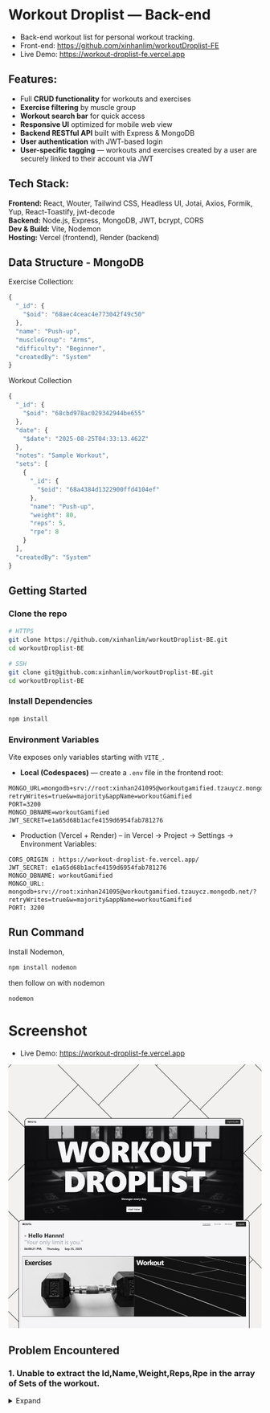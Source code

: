 # Workout Droplist — Back-end

- Back-end workout list for personal workout tracking.
- Front-end: https://github.com/xinhanlim/workoutDroplist-FE
- Live Demo: https://workout-droplist-fe.vercel.app

## Features:

- Full **CRUD functionality** for workouts and exercises
- **Exercise filtering** by muscle group
- **Workout search bar** for quick access
- **Responsive UI** optimized for mobile web view
- **Backend RESTful API** built with Express & MongoDB
- **User authentication** with JWT-based login
- **User-specific tagging** — workouts and exercises created by a user are securely linked to their account via JWT

## Tech Stack:

**Frontend:** React, Wouter, Tailwind CSS, Headless UI, Jotai, Axios, Formik, Yup, React-Toastify, jwt-decode  
**Backend:** Node.js, Express, MongoDB, JWT, bcrypt, CORS  
**Dev & Build:** Vite, Nodemon
<br>
**Hosting:** Vercel (frontend), Render (backend)

## Data Structure - MongoDB

Exercise Collection:

```js
{
  "_id": {
    "$oid": "68aec4ceac4e773042f49c50"
  },
  "name": "Push-up",
  "muscleGroup": "Arms",
  "difficulty": "Beginner",
  "createdBy": "System"
}
```

Workout Collection

```js
{
  "_id": {
    "$oid": "68cbd978ac029342944be655"
  },
  "date": {
    "$date": "2025-08-25T04:33:13.462Z"
  },
  "notes": "Sample Workout",
  "sets": [
    {
      "_id": {
        "$oid": "68a4384d1322900ffd4104ef"
      },
      "name": "Push-up",
      "weight": 80,
      "reps": 5,
      "rpe": 8
    }
  ],
  "createdBy": "System"
}
```



## Getting Started

### Clone the repo

```bash
# HTTPS
git clone https://github.com/xinhanlim/workoutDroplist-BE.git
cd workoutDroplist-BE
```

```bash
# SSH
git clone git@github.com:xinhanlim/workoutDroplist-BE.git
cd workoutDroplist-BE
```

### Install Dependencies

```bash
npm install
```

### Environment Variables

Vite exposes only variables starting with `VITE_`.

- **Local (Codespaces)** — create a `.env` file in the frontend root:

```env
MONGO_URL=mongodb+srv://root:xinhan241095@workoutgamified.tzauycz.mongodb.net/?retryWrites=true&w=majority&appName=workoutGamified
PORT=3200
MONGO_DBNAME=workoutGamified
JWT_SECRET=e1a65d68b1acfe4159d6954fab781276
```

- Production (Vercel + Render) – in Vercel → Project → Settings → Environment Variables:

```.env
CORS_ORIGIN : https://workout-droplist-fe.vercel.app/
JWT_SECRET: e1a65d68b1acfe4159d6954fab781276
MONGO_DBNAME: workoutGamified
MONGO_URL: mongodb+srv://root:xinhan241095@workoutgamified.tzauycz.mongodb.net/?retryWrites=true&w=majority&appName=workoutGamified
PORT: 3200
```

## Run Command
Install Nodemon,
```bash
npm install nodemon
```
then follow on with nodemon
```bash
nodemon
```

# Screenshot

- Live Demo: https://workout-droplist-fe.vercel.app

![Live Demo](images/Project1Photo.jpg)


## Problem Encountered

### 1. Unable to extract the Id,Name,Weight,Reps,Rpe in the array of Sets of the workout. 
<details><summary>Expand</summary>

```js
const result = await db.collection('exercises').find({ name: { $in: regexes } }, { projection: { _id: 1, name: 1 } }).toArray();
console.log(result);
// result [
//   { _id: new ObjectId('68a4383c1322900ffd4104ed'), name: 'Squat' },
//  { _id: new ObjectId('68a4384d1322900ffd4104ef'), name: 'Push-up' }
//]
```
in my exerciseDataLayer area , i'm extracting based on name to link to user input. 

```js
const exerciseDoc = await exerciseDataLayer.getExerciseByName(names);
console.log(exceriseDoc);
// exerciseDoc [
//    { _id: new ObjectId('68a4383c1322900ffd4104ed'), name: 'Squat' },
//    { _id: new ObjectId('68a4384d1322900ffd4104ef'), name: 'Push-up' }
//  ]
try {
        const db = await connect();
        const workoutDoc = {
            userId: new ObjectId(_id),
            date: new Date(),
            notes,
            sets: exerciseDoc.map(s => {
             _id: exerciseDoc._id,
             name: exerciseDoc.name,
             weight,
             reps,
             rpe})
        }
        const result = await db.collection('workout').insertOne(workoutDoc);
        return result;
    } catch (e) {
        console.log(e);
    }
```
over here i'm unable to show the weight,reps,rpe. because i'm only extracting the exceriseDoc which returns just the name and id, rest of the field will be null
so i had to find a way to extract the rest of the information such as weight and reps and rpe from the user input and combine it with the exceriseDoc id and name

```js
const name = setsInput.map(s => s.name)
const norm = x => String(x || "").toLowerCase().replace(/[\s\-_]+/g, "")
```
With the **const name** i'm able to get the user input firstly so i can match it up later on from my database.
so i get the **const norm** to eliminate any dashes/spaces for easy comparison of the name of excerise user send

``` js
 const sets = setsInput.map(s => {
        const match = exerciseDoc.find(d => norm(d.name) === norm(s.name));
        return {
            _id: match._id, 
            name: match.name, 
            weight: s.weight,
            reps: s.reps,
            rpe: s.rpe
        };
    });
    console.log(sets);
// [
//    {_id: new ObjectId('68a4384d1322900ffd4104ef'),name: 'Push-up',weight: 80, reps: 5,rpe: 8},
//    {_id: new ObjectId('68a4383c1322900ffd4104ed'),name: 'Squat',weight: 100,reps: 8,rpe: 9}
//  ]
```
and from there i need to merge the information together.
so for each setsInput map happen, **const match** will find through the exceriseDoc to get the name and compared with the user input.
the weight reps and rpe will be directly from the user input.

</details>
